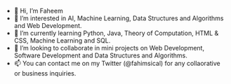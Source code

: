 - 👋 Hi, I’m Faheem
- 👀 I’m interested in AI, Machine Learning, Data Structures and Algorithms and Web Development.
- 🌱 I’m currently learning Python, Java, Theory of Computation, HTML & CSS, Machine Learning and SQL.
- 💞️ I’m looking to collaborate in mini projects on Web Development, Software Development and Data Structures and Algorithms.
- 📫 You can contact me on my Twitter (@fahimsical) for any collaorative or business inquiries.

<!---
demisocial/demisocial is a ✨ special ✨ repository because its `README.md` (this file) appears on your GitHub profile.
You can click the Preview link to take a look at your changes.
--->
